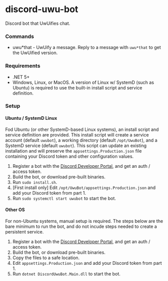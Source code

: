# discord-uwu-bot
Discord bot that UwUifies chat.

### Commands
* uwu\*that - UwUify a message. Reply to a message with `uwu*that` to get the UwUified version.

### Requirements
* .NET 5+
* Windows, Linux, or MacOS. A version of Linux w/ SystemD (such as Ubuntu) is required to use the built-in install script and service definition.

### Setup

#### Ubuntu / SystemD Linux
Fod Ubuntu (or other SystemD-based Linux systems), an install script and service definition are provided. This install script will create a service account (default `uwubot`), a working directory (default `/opt/UwuBot`), and a SystemD service (default `uwubot`). This script can update an existing installation and will preserve the `appsettings.Production.json` file containing your Discord token and other configuration values.
1. Register a bot with the [Discord Developer Portal](https://discord.com/developers/docs/intro), and get an auth / access token.
2. Build the bot, or download pre-built binaries.
3. Run `sudo install.sh`.
4. \[First install only] Edit `/opt/UwuBot/appsettings.Production.json` and add your Discord token from part 1.
5. Run `sudo systemctl start uwubot` to start the bot.

#### Other OS
For non-Ubuntu systems, manual setup is required. The steps below are the bare minimum to run the bot, and do not incude steps needed to create a persistent service.
1. Register a bot with the [Discord Developer Portal](https://discord.com/developers/docs/intro), and get an auth / access token.
2. Build the bot, or download pre-built binaries.
3. Copy the files to a safe location.
4. Edit `appsettings.Production.json` and add your Discord token from part 1.
5. Run `dotnet DiscordUwuBot.Main.dll` to start the bot.
